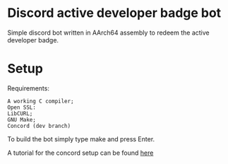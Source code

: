 # Discord active developer badge bot
Simple discord bot written in AArch64 assembly to redeem the active developer badge.

# Setup
Requirements:
```
A working C compiler;
Open SSL:
LibCURL;
GNU Make;
Concord (dev branch)
```
To build the bot simply type make and press Enter.

A tutorial for the concord setup can be found [here](https://github.com/Cogmasters/concord/blob/dev/README.md)
